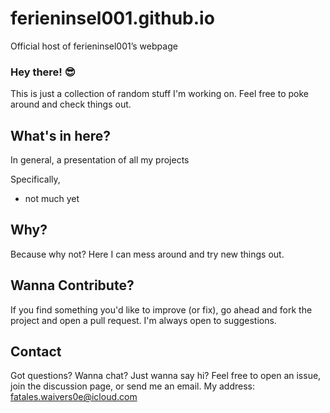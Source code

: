 # ferieninsel001.github.io
Official host of ferieninsel001’s webpage

### Hey there! 😎

This is just a collection of random stuff I'm working on. Feel free to poke around and check things out.

## What's in here?
In general, a presentation of all my projects

Specifically,

- not much yet

## Why?
Because why not? Here I can mess around and try new things out.

## Wanna Contribute?

If you find something you'd like to improve (or fix), go ahead and fork the project and open a pull request. I'm always open to suggestions.

## Contact

Got questions? Wanna chat? Just wanna say hi? Feel free to open an issue, join the discussion page, or send me an email. My address: fatales.waivers0e@icloud.com
